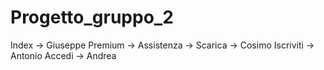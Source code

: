 # Progetto_gruppo_2

Index -> Giuseppe
Premium -> 
Assistenza -> 
Scarica -> Cosimo
Iscriviti -> Antonio
Accedi -> Andrea
